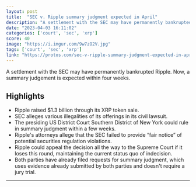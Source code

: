 ```yaml
---
layout: post
title:  "SEC v. Ripple summary judgment expected in April"
description: "A settlement with the SEC may have permanently bankrupted Ripple. Now, a summary judgement is expected within four weeks."
date: "2023-04-03 16:11:02"
categories: ['court', 'sec', 'xrp']
score: 40
image: "https://i.imgur.com/9w7zO2V.jpg"
tags: ['court', 'sec', 'xrp']
link: "https://protos.com/sec-v-ripple-summary-judgment-expected-in-april/"
---
```


A settlement with the SEC may have permanently bankrupted Ripple. Now, a summary judgement is expected within four weeks.

## Highlights

- Ripple raised $1.3 billion through its XRP token sale.
- SEC alleges various illegalities of its offerings in its civil lawsuit.
- The presiding US District Court Southern District of New York could rule in summary judgment within a few weeks.
- Ripple's attorneys allege that the SEC failed to provide “fair notice” of potential securities regulation violations.
- Ripple could appeal the decision all the way to the Supreme Court if it loses this round, maintaining the current status quo of indecision.
- Both parties have already filed requests for summary judgment, which uses evidence already submitted by both parties and doesn't require a jury trial.

---
